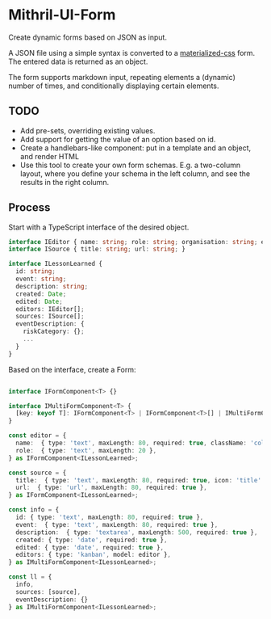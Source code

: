 # Mithril-UI-Form

Create dynamic forms based on JSON as input.

A JSON file using a simple syntax is converted to a [materialized-css](https://materialized-css.com) form. The entered data is returned as an object.

The form supports markdown input, repeating elements a (dynamic) number of times, and conditionally displaying certain elements.

## TODO

- Add pre-sets, overriding existing values.
- Add support for getting the value of an option based on id.
- Create a handlebars-like component: put in a template and an object, and render HTML
- Use this tool to create your own form schemas. E.g. a two-column layout, where you define your schema in the left column, and see the results in the right column.

## Process

Start with a TypeScript interface of the desired object.

```ts
interface IEditor { name: string; role: string; organisation: string; email: string; }
interface ISource { title: string; url: string; }

interface ILessonLearned {
  id: string;
  event: string;
  description: string;
  created: Date;
  edited: Date;
  editors: IEditor[];
  sources: ISource[];
  eventDescription: {
    riskCategory: {};
    ...
  }
}
```

Based on the interface, create a Form:

```ts

interface IFormComponent<T> {}

interface IMultiFormComponent<T> {
  [key: keyof T]: IFormComponent<T> | IFormComponent<T>[] | IMultiFormComponent<T>;
}

const editor = {
  name:  { type: 'text', maxLength: 80, required: true, className: 'col.s6' },
  role:  { type: 'text', maxLength: 20 },
} as IFormComponent<ILessonLearned>;

const source = {
  title:  { type: 'text', maxLength: 80, required: true, icon: 'title' },
  url:  { type: 'url', maxLength: 80, required: true },
} as IFormComponent<ILessonLearned>;

const info = {
  id: { type: 'text', maxLength: 80, required: true },
  event:  { type: 'text', maxLength: 80, required: true },
  description:  { type: 'textarea', maxLength: 500, required: true },
  created: { type: 'date', required: true },
  edited: { type: 'date', required: true },
  editors: { type: 'kanban', model: editor },
} as IMultiFormComponent<ILessonLearned>;

const ll = {
  info,
  sources: [source],
  eventDescription: {}
} as IMultiFormComponent<ILessonLearned>;
```
